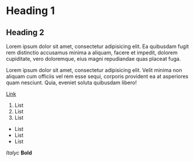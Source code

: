 # Heading 1
## Heading 2

Lorem ipsum dolor sit amet, consectetur adipisicing elit. Ea quibusdam fugit rem distinctio accusamus minima a aliquam, facere et impedit, dolorem cupiditate, vero doloremque, eius magni repudiandae quas placeat fuga.

Lorem ipsum dolor sit amet, consectetur adipisicing elit. Velit minima non aliquam cum officiis vel rem esse sequi, corporis provident ea at asperiores quam nesciunt. Quia, eveniet soluta quibusdam libero!

[Link](http://www.google.com "Google")

 1. List
 2. List
 3. List

 * List
 * List
 * List

*Italyc*
**Bold**
